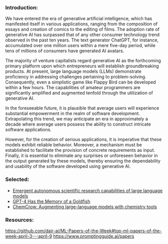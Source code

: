 ### Introduction: 


We have entered the era of generative artificial intelligence, which has manifested itself in various applications, ranging from the composition of
essays and creation of comics to the editing of films. The adoption rate of generative AI has surpassed that of any other consumer technology trend 
observed in the past ten years. The text generator ChatGPT, for instance, accumulated over one million users within a mere five-day period, while tens 
of millions of consumers have generated AI avatars.

The majority of venture capitalists regard generative AI as the forthcoming primary platform upon which entrepreneurs will establish groundbreaking 
products. At present, large language models (LLMs) demonstrate proficiency in addressing challenges pertaining to problem-solving. 
Consequently, even a simplistic game like Flappy Bird can be developed within a few hours. The capabilities of amateur programmers are significantly
amplified and augmented tenfold through the utilization of generative AI.

In the foreseeable future, it is plausible that average users will experience substantial empowerment in the realm of software development.
Extrapolating this trend, we may anticipate an era in approximately a decade where average users possess the ability to construct intricate software 
applications.

However, for the creation of serious applications, it is imperative that these models exhibit reliable behavior. Moreover, a mechanism must be established
to facilitate the provision of concrete requirements as input. Finally, it is essential to eliminate any surprises or unforeseen behavior in the output 
generated by these models, thereby ensuring the dependability and usability of the software developed using generative AI.

### Selected: 

- [Emergent autonomous scientific research capabilities of large language models](https://arxiv.org/abs/2304.05332)
- [GPT-4 Has the Memory of a Goldfish](https://www.theatlantic.com/technology/archive/2023/03/gpt-4-has-memory-context-window/673426/?utm_source=Sailthru&utm_medium=email&utm_campaign=Lit%20Hub%20Daily:%20March%2020%2C%202023&utm_term=lithub_master_list)
- [ChemCrow: Augmenting large-language models with chemistry tools]()



### Resources: 


https://github.com/dair-ai/ML-Papers-of-the-Week#top-ml-papers-of-the-week-april-3---april-9
https://www.promptingguide.ai/papers 
